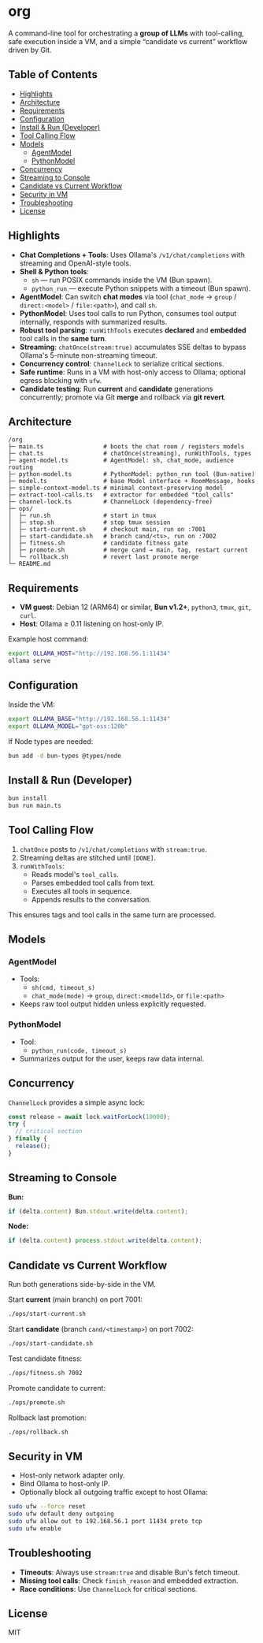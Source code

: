 # org

A command-line tool for orchestrating a **group of LLMs** with tool-calling, safe execution inside a VM, and a simple “candidate vs current” workflow driven by Git.

## Table of Contents
- [Highlights](#highlights)
- [Architecture](#architecture)
- [Requirements](#requirements)
- [Configuration](#configuration)
- [Install & Run (Developer)](#install--run-developer)
- [Tool Calling Flow](#tool-calling-flow)
- [Models](#models)
  - [AgentModel](#agentmodel)
  - [PythonModel](#pythonmodel)
- [Concurrency](#concurrency)
- [Streaming to Console](#streaming-to-console)
- [Candidate vs Current Workflow](#candidate-vs-current-workflow)
- [Security in VM](#security-in-vm)
- [Troubleshooting](#troubleshooting)
- [License](#license)

## Highlights

- **Chat Completions + Tools**: Uses Ollama's `/v1/chat/completions` with streaming and OpenAI-style tools.
- **Shell & Python tools**:  
  - `sh` — run POSIX commands inside the VM (Bun spawn).  
  - `python_run` — execute Python snippets with a timeout (Bun spawn).
- **AgentModel**: Can switch **chat modes** via tool (`chat_mode` → `group` / `direct:<model>` / `file:<path>`), and call `sh`.
- **PythonModel**: Uses tool calls to run Python, consumes tool output internally, responds with summarized results.
- **Robust tool parsing**: `runWithTools` executes **declared** and **embedded** tool calls in the **same turn**.
- **Streaming**: `chatOnce(stream:true)` accumulates SSE deltas to bypass Ollama's 5-minute non-streaming timeout.
- **Concurrency control**: `ChannelLock` to serialize critical sections.
- **Safe runtime**: Runs in a VM with host-only access to Ollama; optional egress blocking with `ufw`.
- **Candidate testing**: Run **current** and **candidate** generations concurrently; promote via Git **merge** and rollback via **git revert**.

## Architecture

```
/org
├─ main.ts                 # boots the chat room / registers models
├─ chat.ts                 # chatOnce(streaming), runWithTools, types
├─ agent-model.ts          # AgentModel: sh, chat_mode, audience routing
├─ python-model.ts         # PythonModel: python_run tool (Bun-native)
├─ model.ts                # base Model interface + RoomMessage, hooks
├─ simple-context-model.ts # minimal context-preserving model
├─ extract-tool-calls.ts   # extractor for embedded "tool_calls"
├─ channel-lock.ts         # ChannelLock (dependency-free)
├─ ops/
│  ├─ run.sh               # start in tmux
│  ├─ stop.sh              # stop tmux session
│  ├─ start-current.sh     # checkout main, run on :7001
│  ├─ start-candidate.sh   # branch cand/<ts>, run on :7002
│  ├─ fitness.sh           # candidate fitness gate
│  ├─ promote.sh           # merge cand → main, tag, restart current
│  └─ rollback.sh          # revert last promote merge
└─ README.md
```

## Requirements

- **VM guest**: Debian 12 (ARM64) or similar, **Bun v1.2+**, `python3`, `tmux`, `git`, `curl`.
- **Host**: Ollama ≥ 0.11 listening on host-only IP.

Example host command:

```bash
export OLLAMA_HOST="http://192.168.56.1:11434"
ollama serve
```

## Configuration

Inside the VM:

```bash
export OLLAMA_BASE="http://192.168.56.1:11434"
export OLLAMA_MODEL="gpt-oss:120b"
```

If Node types are needed:

```bash
bun add -d bun-types @types/node
```

## Install & Run (Developer)

```bash
bun install
bun run main.ts
```

## Tool Calling Flow

1. `chatOnce` posts to `/v1/chat/completions` with `stream:true`.
2. Streaming deltas are stitched until `[DONE]`.
3. `runWithTools`:
   - Reads model's `tool_calls`.
   - Parses embedded tool calls from text.
   - Executes all tools in sequence.
   - Appends results to the conversation.

This ensures tags and tool calls in the same turn are processed.

## Models

### AgentModel

- Tools:
  - `sh(cmd, timeout_s)`
  - `chat_mode(mode)` → `group`, `direct:<modelId>`, or `file:<path>`
- Keeps raw tool output hidden unless explicitly requested.

### PythonModel

- Tool:
  - `python_run(code, timeout_s)`
- Summarizes output for the user, keeps raw data internal.

## Concurrency

`ChannelLock` provides a simple async lock:

```ts
const release = await lock.waitForLock(10000);
try {
  // critical section
} finally {
  release();
}
```

## Streaming to Console

**Bun:**

```ts
if (delta.content) Bun.stdout.write(delta.content);
```

**Node:**

```ts
if (delta.content) process.stdout.write(delta.content);
```

## Candidate vs Current Workflow

Run both generations side-by-side in the VM.

Start **current** (main branch) on port 7001:

```bash
./ops/start-current.sh
```

Start **candidate** (branch `cand/<timestamp>`) on port 7002:

```bash
./ops/start-candidate.sh
```

Test candidate fitness:

```bash
./ops/fitness.sh 7002
```

Promote candidate to current:

```bash
./ops/promote.sh
```

Rollback last promotion:

```bash
./ops/rollback.sh
```

## Security in VM

- Host-only network adapter only.
- Bind Ollama to host-only IP.
- Optionally block all outgoing traffic except to host Ollama:

```bash
sudo ufw --force reset
sudo ufw default deny outgoing
sudo ufw allow out to 192.168.56.1 port 11434 proto tcp
sudo ufw enable
```

## Troubleshooting

- **Timeouts**: Always use `stream:true` and disable Bun's fetch timeout.
- **Missing tool calls**: Check `finish_reason` and embedded extraction.
- **Race conditions**: Use `ChannelLock` for critical sections.

## License

MIT
